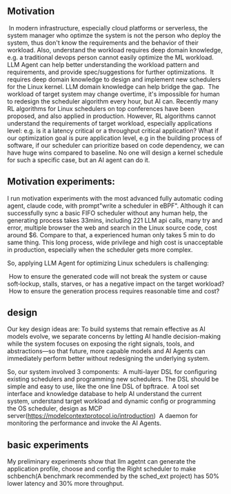 ## Motivation
 In modern infrastructure, especially cloud platforms or serverless, the system manager who optimze the system is not the person who deploy the system, thus don't know the requirements and the behavior of their workload. Also, understand the workload requires deep domain knowledge, e.g. a traditional devops person cannot easily optimize the ML workload. LLM Agent can help better understanding the workload pattern and requirements, and provide spec/suggestions for further optimizations.
 It requires deep domain knowledge to design and implement new schedulers for the Linux kernel. LLM domain knowledge can help bridge the gap.
 The workload of target system may change overtime, it's impossible for human to redesign the scheduler algorithm every hour, but AI can.
Recently many RL algorithms for Linux schedulers on top conferences have been proposed, and also applied in production. However, RL algorithms cannot understand the requirements of target workload, especially applications level: e.g. is it a latency critical or a throughput critical application? What if our optimization goal is pure application level, e.g in the building process of software, if our scheduler can prioritize based on code dependency, we can have huge wins compared to baseline. No one will design a kernel schedule for such a specific case, but an AI agent can do it.

## Motivation experiments:
I run motivation experiments with the most advanced fully automatic coding agent, claude code, with prompt"write a scheduler in eBPF". Although it can successfully sync a basic FIFO scheduler without any human help, the generating process takes 33mins, including 221 LLM api calls, many try and error, multiple browser the web and search in the Linux source code, cost around $6. Compare to that, a experienced human only takes 5 min to do same thing.
This long process, wide privilege and high cost is unacceptable in production, especially when the scheduler gets more complex.

So, applying LLM Agent for optimizing Linux schedulers is challenging:

 How to ensure the generated code will not break the system or cause soft‑lockup, stalls, starves, or has a negative impact on the target workload?
 How to ensure the generation process requires reasonable time and cost?

## design 

Our key design ideas are:
To build systems that remain effective as AI models evolve, we separate concerns by letting AI handle decision-making while the system focuses on exposing the right signals, tools, and abstractions—so that future, more capable models and AI Agents can immediately perform better without redesigning the underlying system.

So, our system involved 3 components:
 A multi-layer DSL for configuring existing schedulers and programming new schedulers. The DSL should be simple and easy to use, like the one line DSL of bpftrace.
 A tool set interface and knowledge database to help AI understand the current system, understand target workload and dynamic config or programming the OS scheduler, design as MCP server(https://modelcontextprotocol.io/introduction)
 A daemon for monitoring the performance and invoke the AI Agents.

## basic experiments 

My preliminary experiments show that llm agetnt can generate the application profile, choose and config the Right scheduler to make schbench(A benchmark recommended by the sched_ext project) has 50% lower latency and 30% more throughput.
